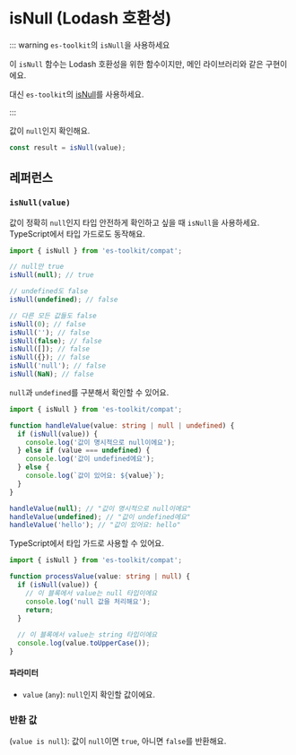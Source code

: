 # isNull (Lodash 호환성)

::: warning `es-toolkit`의 `isNull`을 사용하세요

이 `isNull` 함수는 Lodash 호환성을 위한 함수이지만, 메인 라이브러리와 같은 구현이에요.

대신 `es-toolkit`의 [isNull](../../predicate/isNull.md)를 사용하세요.

:::

값이 `null`인지 확인해요.

```typescript
const result = isNull(value);
```

## 레퍼런스

### `isNull(value)`

값이 정확히 `null`인지 타입 안전하게 확인하고 싶을 때 `isNull`을 사용하세요. TypeScript에서 타입 가드로도 동작해요.

```typescript
import { isNull } from 'es-toolkit/compat';

// null만 true
isNull(null); // true

// undefined도 false
isNull(undefined); // false

// 다른 모든 값들도 false
isNull(0); // false
isNull(''); // false
isNull(false); // false
isNull([]); // false
isNull({}); // false
isNull('null'); // false
isNull(NaN); // false
```

`null`과 `undefined`를 구분해서 확인할 수 있어요.

```typescript
import { isNull } from 'es-toolkit/compat';

function handleValue(value: string | null | undefined) {
  if (isNull(value)) {
    console.log('값이 명시적으로 null이에요');
  } else if (value === undefined) {
    console.log('값이 undefined에요');
  } else {
    console.log(`값이 있어요: ${value}`);
  }
}

handleValue(null); // "값이 명시적으로 null이에요"
handleValue(undefined); // "값이 undefined에요"  
handleValue('hello'); // "값이 있어요: hello"
```

TypeScript에서 타입 가드로 사용할 수 있어요.

```typescript
import { isNull } from 'es-toolkit/compat';

function processValue(value: string | null) {
  if (isNull(value)) {
    // 이 블록에서 value는 null 타입이에요
    console.log('null 값을 처리해요');
    return;
  }
  
  // 이 블록에서 value는 string 타입이에요
  console.log(value.toUpperCase());
}
```

#### 파라미터

- `value` (`any`): `null`인지 확인할 값이에요.

### 반환 값

(`value is null`): 값이 `null`이면 `true`, 아니면 `false`를 반환해요.